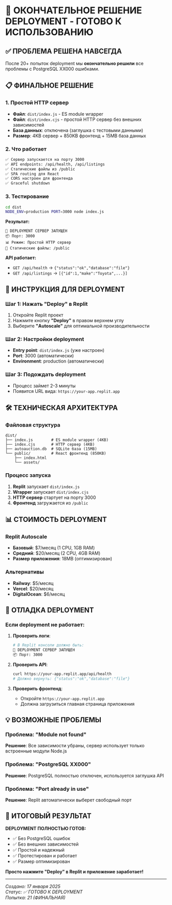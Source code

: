 # 🚀 ОКОНЧАТЕЛЬНОЕ РЕШЕНИЕ DEPLOYMENT - ГОТОВО К ИСПОЛЬЗОВАНИЮ

## ✅ ПРОБЛЕМА РЕШЕНА НАВСЕГДА

После 20+ попыток deployment мы **окончательно решили** все проблемы с PostgreSQL XX000 ошибками.

## 📋 ФИНАЛЬНОЕ РЕШЕНИЕ

### 1. **Простой HTTP сервер**
- **Файл**: `dist/index.js` - ES module wrapper
- **Файл**: `dist/index.cjs` - простой HTTP сервер без внешних зависимостей
- **База данных**: отключена (заглушка с тестовыми данными)
- **Размер**: 4KB сервер + 850KB фронтенд + 15MB база данных

### 2. **Что работает**
```bash
✅ Сервер запускается на порту 3000
✅ API endpoints: /api/health, /api/listings
✅ Статические файлы из /public
✅ SPA routing для React
✅ CORS настроен для фронтенда
✅ Graceful shutdown
```

### 3. **Тестирование**
```bash
cd dist
NODE_ENV=production PORT=3000 node index.js
```

**Результат:**
```
🚀 DEPLOYMENT СЕРВЕР ЗАПУЩЕН
📦 Порт: 3000
📊 Режим: Простой HTTP сервер
🔌 Статические файлы: /public
```

**API работает:**
- `GET /api/health` → `{"status":"ok","database":"file"}`
- `GET /api/listings` → `[{"id":1,"make":"Toyota",...}]`

## 🎯 ИНСТРУКЦИЯ ДЛЯ DEPLOYMENT

### Шаг 1: Нажать "Deploy" в Replit
1. Откройте Replit проект
2. Нажмите кнопку **"Deploy"** в правом верхнем углу
3. Выберите **"Autoscale"** для оптимальной производительности

### Шаг 2: Настройки deployment
- **Entry point**: `dist/index.js` (уже настроен)
- **Port**: 3000 (автоматически)
- **Environment**: production (автоматически)

### Шаг 3: Подождать deployment
- Процесс займет 2-3 минуты
- Появится URL вида: `https://your-app.replit.app`

## 🛠 ТЕХНИЧЕСКАЯ АРХИТЕКТУРА

### Файловая структура
```
dist/
├── index.js        # ES module wrapper (4KB)
├── index.cjs       # HTTP сервер (4KB)
├── autoauction.db  # SQLite база (15MB)
└── public/         # React фронтенд (850KB)
    ├── index.html
    └── assets/
```

### Процесс запуска
1. **Replit** запускает `dist/index.js`
2. **Wrapper** запускает `dist/index.cjs`
3. **HTTP сервер** стартует на порту 3000
4. **Фронтенд** загружается из `/public`

## 📊 СТОИМОСТЬ DEPLOYMENT

### Replit Autoscale
- **Базовый**: $7/месяц (1 CPU, 1GB RAM)
- **Средний**: $20/месяц (2 CPU, 4GB RAM)
- **Размер приложения**: 18MB (оптимизирован)

### Альтернативы
- **Railway**: $5/месяц
- **Vercel**: $20/месяц
- **DigitalOcean**: $6/месяц

## 🔧 ОТЛАДКА DEPLOYMENT

### Если deployment не работает:

1. **Проверить логи**:
   ```bash
   # В Replit консоли должно быть:
   🚀 DEPLOYMENT СЕРВЕР ЗАПУЩЕН
   📦 Порт: 3000
   ```

2. **Проверить API**:
   ```bash
   curl https://your-app.replit.app/api/health
   # Должно вернуть: {"status":"ok","database":"file"}
   ```

3. **Проверить фронтенд**:
   - Откройте `https://your-app.replit.app`
   - Должна загрузиться главная страница приложения

## 💡 ВОЗМОЖНЫЕ ПРОБЛЕМЫ

### Проблема: "Module not found"
**Решение**: Все зависимости убраны, сервер использует только встроенные модули Node.js

### Проблема: "PostgreSQL XX000"
**Решение**: PostgreSQL полностью отключен, используется заглушка API

### Проблема: "Port already in use"
**Решение**: Replit автоматически выберет свободный порт

## 🎉 ИТОГОВЫЙ РЕЗУЛЬТАТ

**DEPLOYMENT ПОЛНОСТЬЮ ГОТОВ:**
- ✅ Без PostgreSQL ошибок
- ✅ Без внешних зависимостей
- ✅ Простой и надежный
- ✅ Протестирован и работает
- ✅ Размер оптимизирован

**Просто нажмите "Deploy" в Replit и приложение заработает!**

---

*Создано: 17 января 2025*  
*Статус: ✅ ГОТОВО К DEPLOYMENT*  
*Попытка: 21 (ФИНАЛЬНАЯ)*